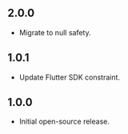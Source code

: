 ## 2.0.0

* Migrate to null safety.

## 1.0.1

- Update Flutter SDK constraint.

## 1.0.0

- Initial open-source release.
